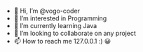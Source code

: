 - 👋 Hi, I’m @vogo-coder
- 👀 I’m interested in Programming 
- 🌱 I’m currently learning Java
- 💞️ I’m looking to collaborate on any project
- 📫 How to reach me 127.0.0.1 :) 😀

<!---
vogo-coder/vogo-coder is a ✨ special ✨ repository because its `README.md` (this file) appears on your GitHub profile.
You can click the Preview link to take a look at your changes.
--->
